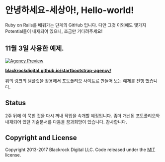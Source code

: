 # 안녕하세요-세상아!, Hello-world!

Ruby on Rails를 배워가는 단계의 GitHub 입니다. 다만 그것 이외에도 몇가지 Potential들이 내재되어 있으니, 조금만 기다려주세요!


## 11월 3일 사용한 예제.

[![Agency Preview](https://startbootstrap.com/assets/img/templates/agency.jpg)](https://blackrockdigital.github.io/startbootstrap-agency/)

**[blackrockdigital.github.io/startbootstrap-agency/](https://blackrockdigital.github.io/startbootstrap-agency/)** 

위의 링크의 탬플릿을 활용해서 포토폴리오 사이트르 만들어 보는 예제를 진행 했습니다.

## Status

2주 뒤에 이 묵힌 것을 다시 꺼내 작업을 속개할 예정입니다.
좀더 개선된 포토폴리오와 내재되어 있던 기술문서를 다듬을 꿈과희망이 있습니다.
감사합니다.

## Copyright and License

Copyright 2013-2017 Blackrock Digital LLC. Code released under the [MIT](https://github.com/BlackrockDigital/startbootstrap-agency/blob/gh-pages/LICENSE) license.
